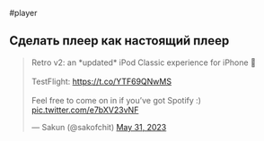 #player

## Сделать плеер как настоящий плеер

<blockquote class="twitter-tweet"><p lang="en" dir="ltr">Retro v2: an *updated* iPod Classic experience for iPhone 🎵 <br><br>TestFlight: <a href="https://t.co/YTF69QNwMS">https://t.co/YTF69QNwMS</a><br><br>Feel free to come on in if you’ve got Spotify :) <a href="https://t.co/e7bXV23vNF">pic.twitter.com/e7bXV23vNF</a></p>&mdash; Sakun (@sakofchit) <a href="https://twitter.com/sakofchit/status/1663970358959960064?ref_src=twsrc%5Etfw">May 31, 2023</a></blockquote> <script async src="https://platform.twitter.com/widgets.js" charset="utf-8"></script>
